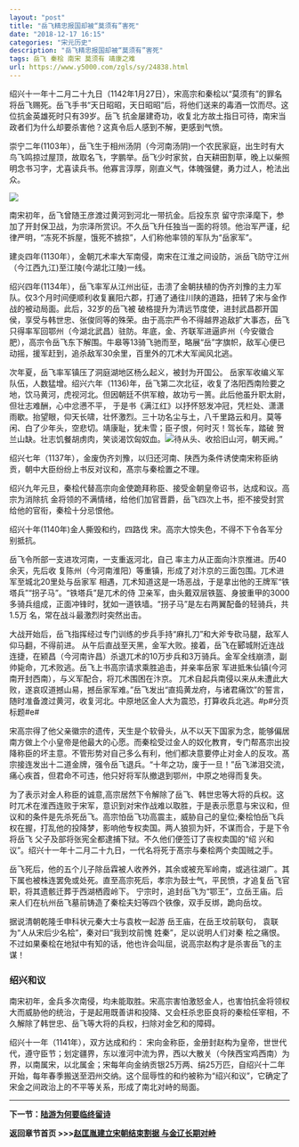```yaml
---
layout: "post"
title: "岳飞精忠报国却被“莫须有”害死"
date: "2018-12-17 16:15"
categories: "宋元历史"
description: "岳飞精忠报国却被“莫须有”害死"
tags: 岳飞 秦桧 南宋 莫须有 靖康之难
url: https://www.y5000.com/zgls/sy/24838.html
---
```






绍兴十一年十二月二十九日（1142年1月27日），宋高宗和秦桧以“莫须有”的罪名将岳飞赐死。岳飞手书“天日昭昭，天日昭昭”后，将他们送来的毒酒一饮而尽。这位抗金英雄死时只有39岁。岳飞
抗金屡建奇功，收复北方故土指日可待，南宋当政者们为什么却要杀害他？这真令后人感到不解，更感到气愤。

崇宁二年(1103年），岳飞生于相州汤阴（今河南汤阴)一个农民家庭，出生时有大鸟飞鸣掠过屋顶，故取名飞，字鹏举。岳飞少时家贫，白天耕田割草，晚上以柴照明念书习字，尤喜读兵书。他寡言淳厚，刚直义气，体魄强健，勇力过人，枪法出众。

![](https://img.y5000.com/uploads/allimg/170809/8-1FP9152045X0.jpg)

南宋初年，岳飞曾随王彦渡过黄河到河北一带抗金。后投东京
留守宗泽麾下，参加了开封保卫战，为宗泽所赏识。不久岳飞升任独当一面的将领。他治军严谨，纪律严明，“冻死不拆屋，饿死不掳掠”，人们称他率领的军队为“岳家军”。

建炎四年(1130年），金朝兀术率大军南侵，南宋在江淮之间设防，派岳飞防守江州（今江西九江)至江陵(今湖北江陵)一线。

绍兴四年(1134年），岳飞率军从江州出征，击溃了金朝扶植的伪齐刘豫的主力军队。仅3个月时间便顺利收复襄阳六郡，打通了通往川陕的道路，扭转了宋与金作战的被动局面。此后，32岁的岳飞被
破格提升为清远节度使，进封武昌郡开国侯，享受与韩世忠、张俊同等的殊荣。由于高宗严令不得越界追敌扩大事态，岳飞只得率军回鄂州（今湖北武昌）驻防。年底，金、齐联军进逼庐州（今安徽合肥），高宗令岳飞东下解围。牛皋等13骑飞驰而至，略展“岳”字旗帜，敌军心便已动摇，援军赶到，追杀敌军30余里，百里外的兀术大军闻风北逃。

次年夏，岳飞率军镇压了洞庭湖地区杨么起义，被封为开国公。
岳家军收编义军队伍，人数猛增。绍兴六年（1136)年，岳飞第二次北征，收复了洛阳西南险要之地，饮马黄河，虎视河北。但因朝廷不供军粮，故功亏一篑。此后他虽升职太尉，但壮志难酬，心中忿懑不平，
于是书《满江红》以抒怀怒发冲冠，凭栏处、潇潇雨歇。抬望眼，仰天长啸，壮怀激烈。三十功名尘与土，八千里路云和月。莫等闲、白了少年头，空悲切。靖康耻，犹未雪；臣子恨，何时灭！驾长车，踏破
贺兰山缺。壮志饥餐胡虏肉，笑谈渴饮匈奴血。![](https://img.y5000.comfile:///C:%5CUsers%5CADMINI~1%5CAppData%5CLocal%5CTemp%5Cksohtml%5CwpsBC93.tmp.png)待从头、收拾旧山河，朝天阙。”

绍兴七年（1137年），金废伪齐刘豫，以归还河南、陕西为条件诱使南宋称臣纳贡，朝中大臣纷纷上书反对议和，髙宗与秦桧置之不理。

绍兴九年元旦，秦桧代替高宗向金使跪拜称臣、接受金朝皇帝诏书，达成和议。高宗为消除抗
金将领的不满情绪，给他们加官晋爵，岳飞四次上书，拒不接受封赏给他的官衔，秦桧十分忌恨他。

绍兴十年(1140年)金人撕毁和约，四路伐 宋。高宗大惊失色，不得不下令各军分别抵抗。

岳飞令所部一支进攻河南，一支重返河北，自己 率主力从正面向汴京推进。历40余天，先后收
复陈州（今河南淮阳）等重镇，形成了对汴京的三面包围。兀术进军至城北20里处与岳家军
相遇，兀术知道这是一场恶战，于是拿出他的王牌军“铁塔兵”“拐子马”。“铁塔兵”是兀术的侍
卫亲军，由头戴双层铁盔、身披重甲的3000多骑兵组成，正面冲锋时，犹如一道铁墙。“拐子马”是左右两翼配备的轻骑兵，共1.5万 名，常在战斗最激烈时突然出击。

大战开始后，岳飞指挥经过专门训练的步兵手持“麻扎刀”和大斧专砍马腿，敌军人仰马翻，不得前进。
从午后直战至天黑，金军大败。接着，岳飞在郾城附近连战连捷，在颍昌（今河南许昌）杀退兀术的10万步兵和3万骑兵。金军全线崩溃，副帅毙命，兀术败逃。岳飞上书高宗请求乘胜追击，并亲率岳家
军进抵朱仙镇(今河南开封西南），与义军配合，将兀术围困在汴京。
兀术自起兵南侵以来从未遭此大败，遂哀叹道撼山易，撼岳家军难。”岳飞发出“直捣黄龙府，与诸君痛饮”的誓言，随时准备渡过黄河，收复河北。中原地区金人大为震恐，打算收兵北逃。#p#分页标题#e#

宋高宗得了他父亲徽宗的遗传，天生是个软骨头，从不以天下国家为念，能够偏居南方做上个小皇帝是他最大的心愿。而秦桧受过金人的奴化教育，专门帮髙宗出投降称臣的坏主意。不管形势对自己多么有利，他们都决意要停止对金人的反攻。髙宗接连发出十二道金牌，强令岳飞退兵。“十年之功，废于一旦！”岳飞涕泪交流，
痛心疾首，但君命不可违，他只好将军队撤退到鄂州，中原之地得而复失。

为了表示对金人称臣的诚意,高宗居然下令解除了岳飞、韩世忠等大将的兵权。这时兀术在淮西连败于宋军，意识到对宋作战难以取胜，于是表示愿意与宋议和，但议和的条件是先杀死岳飞。高宗怕岳飞功高震主，威胁自己的皇位;秦桧怕岳飞兵权在握，打乱他的投降梦，影响他专权卖国。两人狼狈为奸，不谋而合，于是下令将岳飞
父子及部将张宪全都逮捕下狱。不久他们便签订了丧权卖国的“绍 兴和议”。绍兴十一年十二月二十九日，一代名将死于髙宗与秦桧两个卖国贼之手。

岳飞死后，他的五个儿子除岳霖被人收养外，其余或被充军岭南，或逃往湖广。其下属也被株连罢免或处死。直至高宗死后，孝宗为鼓士气，平民愤，才追复岳飞官职，将其遗骸迁葬于西湖栖霞岭下。
宁宗时，追封岳飞为“鄂王”，立岳王庙。后来人们在杭州岳飞墓前铸造了秦桧夫妇等四个铁像，双手反绑，跪向岳坟。

据说清朝乾隆壬申科状元秦大士与袁枚一起游 岳王庙，在岳王坟前联句， 袁联为“人从宋后少名桧”，秦对曰“我到坟前愧 姓秦”，足以说明人们对秦
桧之痛恨。不过如果秦桧在地狱中有知的话，他也许会叫屈，说高宗赵构才是杀害岳飞的主谋！

###  绍兴和议

南宋初年，金兵多次南侵，均未能取胜。宋高宗害怕激怒金人，也害怕抗金将领权大而威胁他的统治，于是起用既善讲和投降、又会枉杀忠臣良将的秦桧任宰相，不久解除了韩世忠、岳飞等大将的兵权，扫除对金乞和的障碍。

绍兴十一年（1141年），双方达成和约：
宋向金称臣，金册封赵构为皇帝，世世代代，遵守臣节；划定疆界，东以淮河中流为界，西以大散关（今陕西宝鸡西南）为界，以南属宋，以北属金；宋每年向金纳贡银25万两、绢25万匹，自绍兴十二年开始，每年春季搬送至泗州交纳。这个屈辱性的和约被称为“绍兴和议”，它确定了宋金之间政治上的不平等关系，形成了南北对峙的局面。

* * *

**下一节：[陆游为何要临终留诗](https://www.y5000.com/zgls/sy/24839.html)**

**返回章节首页 >>>[赵匡胤建立宋朝结束割据 与金辽长期对峙](https://www.y5000.com/zgls/sy/24928.html)**
